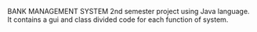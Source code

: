 BANK MANAGEMENT SYSTEM 2nd semester project using Java language.
It contains a gui and class divided code for each function of system.
